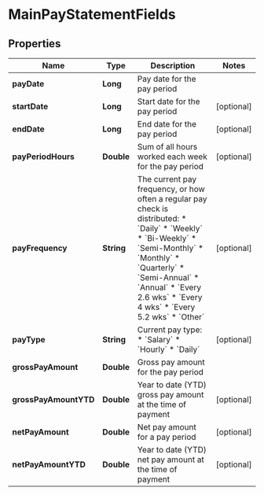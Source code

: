 

# MainPayStatementFields


## Properties

| Name | Type | Description | Notes |
|------------ | ------------- | ------------- | -------------|
|**payDate** | **Long** | Pay date for the pay period |  |
|**startDate** | **Long** | Start date for the pay period |  [optional] |
|**endDate** | **Long** | End date for the pay period |  [optional] |
|**payPeriodHours** | **Double** | Sum of all hours worked each week for the pay period |  [optional] |
|**payFrequency** | **String** | The current pay frequency, or how often a regular pay check is distributed:  * &#x60;Daily&#x60;  * &#x60;Weekly&#x60;  * &#x60;Bi-Weekly&#x60;  * &#x60;Semi-Monthly&#x60;  * &#x60;Monthly&#x60;  * &#x60;Quarterly&#x60;  * &#x60;Semi-Annual&#x60;  * &#x60;Annual&#x60;  * &#x60;Every 2.6 wks&#x60;  * &#x60;Every 4 wks&#x60;  * &#x60;Every 5.2 wks&#x60;  * &#x60;Other&#x60;  |  [optional] |
|**payType** | **String** | Current pay type:  * &#x60;Salary&#x60;  * &#x60;Hourly&#x60;  * &#x60;Daily&#x60;  |  [optional] |
|**grossPayAmount** | **Double** | Gross pay amount for the pay period |  |
|**grossPayAmountYTD** | **Double** | Year to date (YTD) gross pay amount at the time of payment |  [optional] |
|**netPayAmount** | **Double** | Net pay amount for a pay period |  [optional] |
|**netPayAmountYTD** | **Double** | Year to date (YTD) net pay amount at the time of payment |  [optional] |



